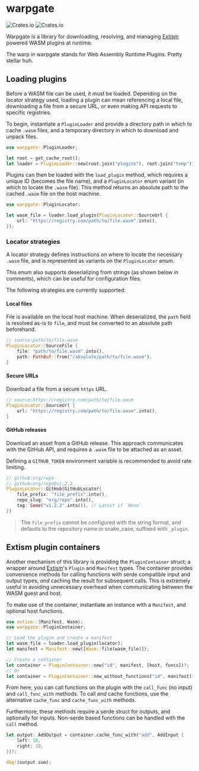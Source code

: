 # warpgate

![Crates.io](https://img.shields.io/crates/v/warpgate) ![Crates.io](https://img.shields.io/crates/d/warpgate)

Warpgate is a library for downloading, resolving, and managing [Extism][extism] powered WASM plugins at runtime.

The warp in warpgate stands for Web Assembly Runtime Plugins. Pretty stellar huh.

## Loading plugins

Before a WASM file can be used, it must be loaded. Depending on the locator strategy used, loading a plugin can mean referencing a local file, downloading a file from a secure URL, or even making API requests to specific registries.

To begin, instantiate a `PluginLoader` and provide a directory path in which to cache `.wasm` files, and a temporary directory in which to download and unpack files.

```rust
use warpgate::PluginLoader;

let root = get_cache_root();
let loader = PluginLoader::new(root.join("plugins"), root.join("temp"));
```

Plugins can then be loaded with the `load_plugin` method, which requires a unique ID (becomes the file name), and a `PluginLocator` enum variant (in which to locate the `.wasm` file). This method returns an absolute path to the cached `.wasm` file on the host machine.

```rust
use warpgate::PluginLocator;

let wasm_file = loader.load_plugin(PluginLocator::SourceUrl {
	url: "https://registry.com/path/to/file.wasm".into(),
});
```

### Locator strategies

A locator strategy defines instructions on where to locate the necessary `.wasm` file, and is represented as variants on the `PluginLocator` enum.

This enum also supports deserializing from strings (as shown below in comments), which can be useful for configuration files.

The following strategies are currently supported:

#### Local files

File is available on the local host machine. When deserialized, the `path` field is resolved as-is to `file`, and must be converted to an absolute path beforehand.

```rust
// source:path/to/file.wasm
PluginLocator::SourceFile {
	file: "path/to/file.wasm".into(),
	path: PathBuf::from("/absolute/path/to/file.wasm"),
}
```

#### Secure URLs

Download a file from a secure `https` URL.

```rust
// source:https://registry.com/path/to/file.wasm
PluginLocator::SourceUrl {
	url: "https://registry.com/path/to/file.wasm".into(),
}
```

#### GitHub releases

Download an asset from a GitHub release. This approach communicates with the GitHub API, and requires a `.wasm` file to be attached as an asset.

Defining a `GITHUB_TOKEN` environment variable is recommended to avoid rate limiting.

```rust
// github:org/repo
// github:org/repo@v1.2.3
PluginLocator::GitHub(GitHubLocator{
	file_prefix: "file_prefix".into(),
	repo_slug: "org/repo".into(),
	tag: Some("v1.2.3".into()), // Latest if `None`
})
```

> The `file_prefix` cannot be configured with the string format, and defaults to the repository name in snake_case, suffixed with `_plugin`.

## Extism plugin containers

Another mechanism of this library is providing the `PluginContainer` struct; a wrapper around [Extism][extism]'s `Plugin` and `Manifest` types. The container provides convenience methods for calling functions with serde compatible input and output types, _and_ caching the result for subsequent calls. This is extremely useful in avoiding unnecessary overhead when communicating between the WASM guest and host.

To make use of the container, instantiate an instance with a `Manifest`, and optional host functions.

```rust
use extism::{Manifest, Wasm};
use warpgate::PluginContainer;

// Load the plugin and create a manifest
let wasm_file = loader.load_plugin(locator);
let manifest = Manifest::new([Wasm::file(wasm_file)]);

// Create a container
let container = PluginContainer::new("id", manifest, [host, funcs])?;
// Or
let container = PluginContainer::new_without_functions("id", manifest)?;
```

From here, you can call functions on the plugin with the `call_func` (no input) and `call_func_with` methods. To call _and_ cache functions, use the alternative `cache_func` and `cache_func_with` methods.

Furthermore, these methods require a serde struct for outputs, and optionally for inputs. Non-serde based functions can be handled with the `call` method.

```rust
let output: AddOutput = container.cache_func_with("add", AddInput {
	left: 10,
	right: 20,
})?;

dbg!(output.sum);
```

[extism]: https://extism.org/
